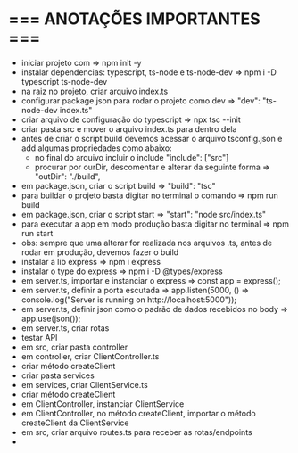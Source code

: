 # === ANOTAÇÕES IMPORTANTES ===

- iniciar  projeto com =>  npm init -y
- instalar dependencias: typescript, ts-node e ts-node-dev => npm i -D typescript ts-node-dev
- na raiz no projeto, criar arquivo index.ts
- configurar package.json para rodar o projeto como dev => "dev": "ts-node-dev index.ts"
- criar arquivo de configuração do typescript => npx tsc --init
- criar pasta src e mover o arquivo index.ts para dentro dela
- antes de criar o script build devemos acessar o arquivo tsconfig.json e add  algumas propriedades como abaixo:
    -  no final do arquivo incluir o include
          "include": ["src"]
    - procurar por ourDir, descomentar e alterar da seguinte forma => "outDir": "./build",   
- em package.json, criar o script build => "build": "tsc"
- para buildar o projeto basta digitar no terminal o comando => npm run build
- em package.json, criar o script start => "start": "node src/index.ts"
- para executar a app em modo produção basta digitar no terminal => npm run start
- obs: sempre que uma alterar for realizada nos arquivos .ts, antes de rodar em produção, devemos fazer o build
- instalar a lib express => npm i express
- instalar o type do express => npm i -D @types/express
- em server.ts, importar e instanciar o express => const app = express();
- em server.ts, definir a porta escutada => app.listen(5000, () => console.log("Server is running on http://localhost:5000"));
- em server.ts, definir json como o padrão de dados recebidos no body => app.use(json());
- em server.ts, criar rotas
- testar API
- em src, criar pasta controller
- em controller, criar ClientController.ts
- criar método createClient
- criar pasta services
- em services, criar ClientService.ts
- criar método createClient
- em ClientController, instanciar ClientService
- em ClientController, no método createClient, importar o método createClient da ClientService
- em src, criar arquivo routes.ts para receber as rotas/endpoints
- 